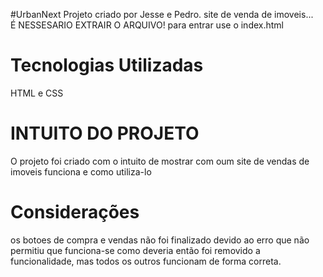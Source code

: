 #UrbanNext
Projeto criado por Jesse e Pedro. site de venda de imoveis...                                                                                                                                                                                                                       
É NESSESARIO EXTRAIR O ARQUIVO! para entrar use o index.html
# Tecnologias Utilizadas
HTML e CSS

# INTUITO DO PROJETO
O  projeto foi criado com o intuito de mostrar com oum site de vendas de imoveis funciona e como utiliza-lo

# Considerações
os botoes de compra e vendas não foi finalizado devido ao erro que não permitiu que funciona-se como deveria então foi removido a funcionalidade, mas todos os outros funcionam de forma correta.
